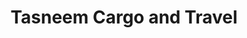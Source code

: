 ---
title: "Tasneem Cargo and Travel"
url: /birmingham/tasneem-cargo-and-travel/
shop: travel agency
---